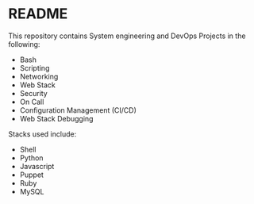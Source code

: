 # README
This repository contains System engineering and DevOps Projects in the following:
- Bash
- Scripting
- Networking
- Web Stack
- Security
- On Call
- Configuration Management (CI/CD)
- Web Stack Debugging

Stacks used include:
 * Shell
 * Python
 * Javascript
 * Puppet
 * Ruby
 * MySQL

